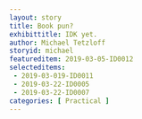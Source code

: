 ```yaml
---
layout: story
title: Book pun?
exhibittitle: IDK yet.
author: Michael Tetzloff
storyid: michael
featureditem: 2019-03-05-ID0012
selecteditems:
 - 2019-03-019-ID0011
 - 2019-03-22-ID0005
 - 2019-03-22-ID0007
categories: [ Practical ]
---
```


